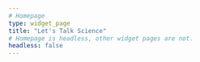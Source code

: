 ```yaml
---
# Homepage
type: widget_page
title: "Let's Talk Science"
# Homepage is headless, other widget pages are not.
headless: false
---
```

